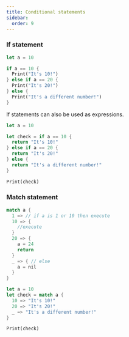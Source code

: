 ```yaml
---
title: Conditional statements
sidebar:
  order: 9
---
```


### If statement

```rs
let a = 10

if a == 10 {
  Print("It's 10!")
} else if a == 20 {
  Print("It's 20!")
} else {
  Print("It's a different number!")
}
```

If statements can also be used as expressions.

```rs
let a = 10

let check = if a == 10 {
  return "It's 10!"
} else if a == 20 {
  return "It's 20!"
} else {
  return "It's a different number!"
}

Print(check)
```

### Match statement

```rs
match a {
  1 => // if a is 1 or 10 then execute
  10 => {
    //execute
  }
  20 => {
    a = 24
    return
  }
  _ => { // else
    a = nil
  }
}

let a = 10
let check = match a {
  10 => "It's 10!"
  20 => "It's 20!"
  _ => "It's a different number!"
}

Print(check)
```
